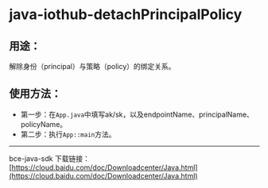 # java-iothub-detachPrincipalPolicy

## 用途：

解除身份（principal）与策略（policy）的绑定关系。

## 使用方法：

* 第一步：在`App.java`中填写ak/sk，以及endpointName、principalName、policyName。
* 第二步：执行`App::main`方法。

---

bce-java-sdk 下载链接：[https://cloud.baidu.com/doc/Downloadcenter/Java.html](https://cloud.baidu.com/doc/Downloadcenter/Java.html)